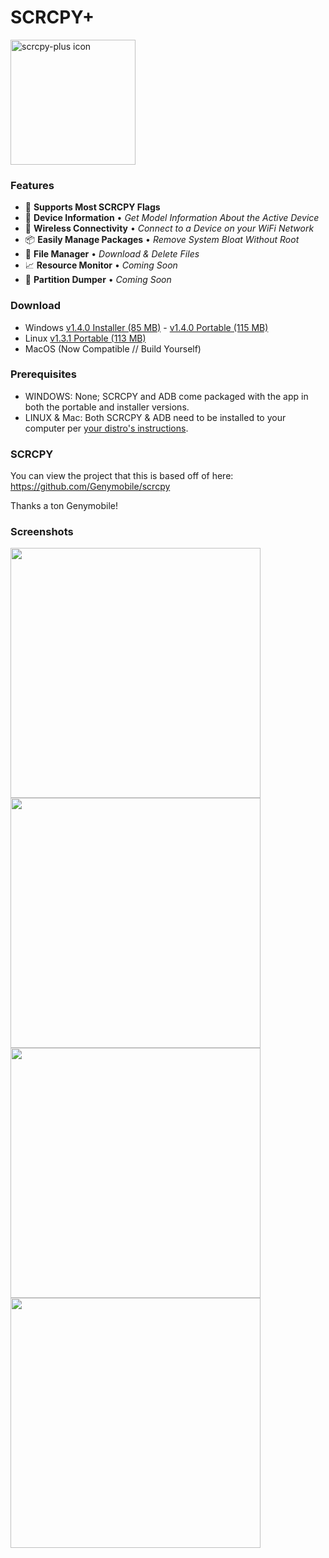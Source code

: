 # SCRCPY+

<img src="https://github.com/Frontesque/scrcpy-plus/raw/main/icons/SCRCPY%2B.png" alt="scrcpy-plus icon" width="200"/>

### Features
- 🚩 **Supports Most SCRCPY Flags**
- 📱 **Device Information**     • *Get Model Information About the Active Device*
- 📶 **Wireless Connectivity**  • *Connect to a Device on your WiFi Network*
- 📦 **Easily Manage Packages** • *Remove System Bloat Without Root*
- 📂 **File Manager**           • *Download & Delete Files*
- 📈 **Resource Monitor**       • *Coming Soon*
- 💾 **Partition Dumper**       • *Coming Soon*

### Download
- Windows [v1.4.0 Installer (85 MB)](https://github.com/Frontesque/scrcpy-plus/releases/download/1.4.0/scrcpy-plus-1.4.0-installer-win-x64.exe) - [v1.4.0 Portable (115 MB)](https://github.com/Frontesque/scrcpy-plus/releases/download/1.4.0/scrcpy-plus-1.4.0-portable-win-x64.zip)
- Linux  [v1.3.1 Portable (113 MB)](https://github.com/Frontesque/scrcpy-plus/releases/download/1.3.1/scrcpy-plus-1.3.1-portable-linux-x64.zip)
- MacOS (Now Compatible // Build Yourself)

### Prerequisites
- WINDOWS:       None; SCRCPY and ADB come packaged with the app in both the portable and installer versions.
- LINUX & Mac:   Both SCRCPY & ADB need to be installed to your computer per [your distro's instructions](https://github.com/Genymobile/scrcpy#linux).

### SCRCPY
You can view the project that this is based off of here:
https://github.com/Genymobile/scrcpy

Thanks a ton Genymobile!

### Screenshots
<img src="https://api.celeste.photos/uploads/ee556ec1-7ac3-44ea-a1f0-541667d58879/h9SaT1Vv.png" height="400" />
<img src="https://api.celeste.photos/uploads/ee556ec1-7ac3-44ea-a1f0-541667d58879/UN8KRbIc.png" height="400" />
<img src="https://api.celeste.photos/uploads/ee556ec1-7ac3-44ea-a1f0-541667d58879/nR9bPpdW.png" height="400" />
<img src="https://api.celeste.photos/uploads/ee556ec1-7ac3-44ea-a1f0-541667d58879/FpD7bxKj.png" height="400" />
